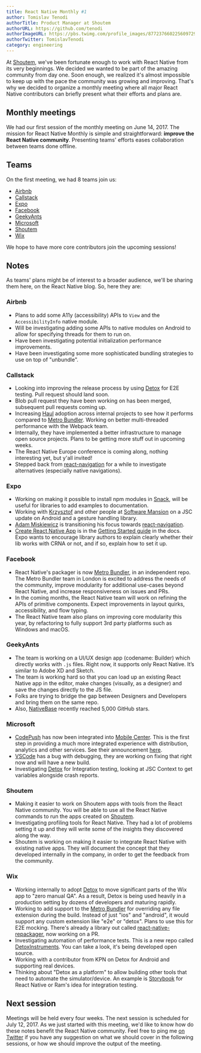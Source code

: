 ```yaml
---
title: React Native Monthly #1
author: Tomislav Tenodi
authorTitle: Product Manager at Shoutem
authorURL: https://github.com/tenodi
authorImageURL: https://pbs.twimg.com/profile_images/877237660225609729/bKFDwfAq.jpg
authorTwitter: TomislavTenodi
category: engineering
---
```


At [Shoutem](https://shoutem.github.io/), we've been fortunate enough to work with React Native from its very beginnings. We decided we wanted to be part of the amazing community from day one. Soon enough, we realized it's almost impossible to keep up with the pace the community was growing and improving. That's why we decided to organize a monthly meeting where all major React Native contributors can briefly present what their efforts and plans are.

## Monthly meetings

We had our first session of the monthly meeting on June 14, 2017. The mission for React Native Monthly is simple and straightforward: **improve the React Native community**. Presenting teams' efforts eases collaboration between teams done offline.

## Teams

On the first meeting, we had 8 teams join us:

- [Airbnb](https://github.com/airbnb)
- [Callstack](https://github.com/callstack-io)
- [Expo](https://github.com/expo)
- [Facebook](https://github.com/facebook)
- [GeekyAnts](https://github.com/GeekyAnts)
- [Microsoft](https://github.com/microsoft)
- [Shoutem](https://github.com/shoutem)
- [Wix](https://github.com/wix)

We hope to have more core contributors join the upcoming sessions!

## Notes

As teams' plans might be of interest to a broader audience, we'll be sharing them here, on the React Native blog. So, here they are:

### Airbnb

- Plans to add some A11y (accessibility) APIs to `View` and the `AccessibilityInfo` native module.
- Will be investigating adding some APIs to native modules on Android to allow for specifying threads for them to run on.
- Have been investigating potential initialization performance improvements.
- Have been investigating some more sophisticated bundling strategies to use on top of "unbundle".

### Callstack

- Looking into improving the release process by using [Detox](https://github.com/wix/detox) for E2E testing. Pull request should land soon.
- Blob pull request they have been working on has been merged, subsequent pull requests coming up.
- Increasing [Haul](https://github.com/callstack-io/haul) adoption across internal projects to see how it performs compared to [Metro Bundler](http://github.com/facebook/metro-bundler). Working on better multi-threaded performance with the Webpack team.
- Internally, they have implemented a better infrastructure to manage open source projects. Plans to be getting more stuff out in upcoming weeks.
- The React Native Europe conference is coming along, nothing interesting yet, but y'all invited!
- Stepped back from [react-navigation](https://github.com/react-community/react-navigation) for a while to investigate alternatives (especially native navigations).

### Expo

- Working on making it possible to install npm modules in [Snack](https://snack.expo.io/), will be useful for libraries to add examples to documentation.
- Working with [Krzysztof](https://github.com/kmagiera) and other people at [Software Mansion](https://github.com/softwaremansion) on a JSC update on Android and a gesture handling library.
- [Adam Miskiewicz](https://github.com/skevy) is transitioning his focus towards [react-navigation](https://github.com/react-community/react-navigation).
- [Create React Native App](https://github.com/react-community/create-react-native-app) is in the [Getting Started guide](/docs/getting-started.md) in the docs. Expo wants to encourage library authors to explain clearly whether their lib works with CRNA or not, and if so, explain how to set it up.

### Facebook

- React Native's packager is now [Metro Bundler](https://github.com/facebook/metro), in an independent repo. The Metro Bundler team in London is excited to address the needs of the community, improve modularity for additional use-cases beyond React Native, and increase responsiveness on issues and PRs.
- In the coming months, the React Native team will work on refining the APIs of primitive components. Expect improvements in layout quirks, accessibility, and flow typing.
- The React Native team also plans on improving core modularity this year, by refactoring to fully support 3rd party platforms such as Windows and macOS.

### GeekyAnts

- The team is working on a UI/UX design app (codename: Builder) which directly works with `.js` files. Right now, it supports only React Native. It’s similar to Adobe XD and Sketch.
- The team is working hard so that you can load up an existing React Native app in the editor, make changes (visually, as a designer) and save the changes directly to the JS file.
- Folks are trying to bridge the gap between Designers and Developers and bring them on the same repo.
- Also, [NativeBase](https://github.com/GeekyAnts/NativeBase) recently reached 5,000 GitHub stars.

### Microsoft

- [CodePush](https://github.com/Microsoft/code-push) has now been integrated into [Mobile Center](https://mobile.azure.com/). This is the first step in providing a much more integrated experience with distribution, analytics and other services. See their announcement [here](https://microsoft.github.io/code-push/articles/CodePushOnMobileCenter.html).
- [VSCode](https://github.com/Microsoft/vscode) has a bug with debugging, they are working on fixing that right now and will have a new build.
- Investigating [Detox](https://github.com/wix/detox) for Integration testing, looking at JSC Context to get variables alongside crash reports.

### Shoutem

- Making it easier to work on Shoutem apps with tools from the React Native community. You will be able to use all the React Native commands to run the apps created on [Shoutem](https://shoutem.github.io/).
- Investigating profiling tools for React Native. They had a lot of problems setting it up and they will write some of the insights they discovered along the way.
- Shoutem is working on making it easier to integrate React Native with existing native apps. They will document the concept that they developed internally in the company, in order to get the feedback from the community.

### Wix

- Working internally to adopt [Detox](https://github.com/wix/detox) to move significant parts of the Wix app to "zero manual QA". As a result, Detox is being used heavily in a production setting by dozens of developers and maturing rapidly.
- Working to add support to the [Metro Bundler](https://github.com/facebook/metro) for overriding any file extension during the build. Instead of just "ios" and "android", it would support any custom extension like "e2e" or "detox". Plans to use this for E2E mocking. There's already a library out called [react-native-repackager](https://github.com/wix/react-native-repackager), now working on a PR.
- Investigating automation of performance tests. This is a new repo called [DetoxInstruments](https://github.com/wix/DetoxInstruments). You can take a look, it's being developed open source.
- Working with a contributor from KPN on Detox for Android and supporting real devices.
- Thinking about "Detox as a platform" to allow building other tools that need to automate the simulator/device. An example is [Storybook](https://github.com/storybooks/react-native-storybook) for React Native or Ram's idea for integration testing.

## Next session

Meetings will be held every four weeks. The next session is scheduled for July 12, 2017. As we just started with this meeting, we'd like to know how do these notes benefit the React Native community. Feel free to ping me [on Twitter](https://twitter.com/TomislavTenodi) if you have any suggestion on what we should cover in the following sessions, or how we should improve the output of the meeting.
